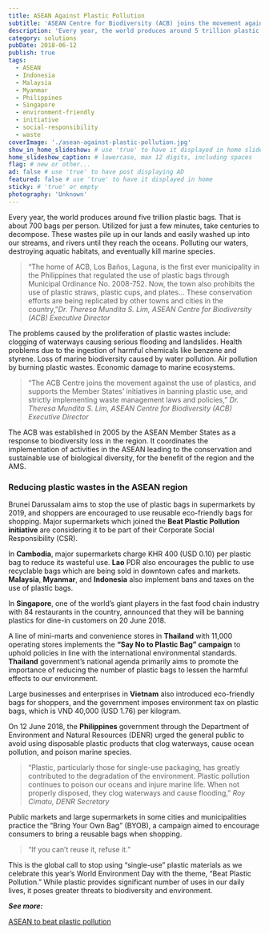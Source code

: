 ```yaml
---
title: ASEAN Against Plastic Pollution
subtitle: 'ASEAN Centre for Biodiversity (ACB) joins the movement against the use of plastics, supports the initiatives in banning plastic use.'
description: 'Every year, the world produces around 5 trillion plastic bags. That is about 700 per person. Utilized for just a few minutes, take centuries to decompose.'
category: solutions
pubDate: 2018-06-12
publish: true
tags:
  - ASEAN
  - Indonesia
  - Malaysia
  - Myanmar
  - Philippines
  - Singapore
  - environment-friendly
  - initiative
  - social-responsibility
  - waste
coverImage: './asean-against-plastic-pollution.jpg'
show_in_home_slideshow: # use 'true' to have it displayed in home slideshow
home_slideshow_caption: # lowercase, max 12 digits, including spaces
flag: # new or other...
ad: false # use 'true' to have post displaying AD
featured: false # use 'true' to have it displayed in home
sticky: # 'true' or empty
photography: 'Unknown'
---
```


Every year, the world produces around five trillion plastic bags. That is about 700 bags per person. Utilized for just a few minutes, take centuries to decompose. These wastes pile up in our lands and easily washed up into our streams, and rivers until they reach the oceans. Polluting our waters, destroying aquatic habitats, and eventually kill marine species.

> “The home of ACB, Los Baños, Laguna, is the first ever municipality in the Philippines that regulated the use of plastic bags through Municipal Ordinance No. 2008-752. Now, the town also prohibits the use of plastic straws, plastic cups, and plates... These conservation efforts are being replicated by other towns and cities in the country,”_Dr. Theresa Mundita S. Lim, ASEAN Centre for Biodiversity (ACB) Executive Director_

The problems caused by the proliferation of plastic wastes include: clogging of waterways causing serious flooding and landslides. Health problems due to the ingestion of harmful chemicals like benzene and styrene. Loss of marine biodiversity caused by water pollution. Air pollution by burning plastic wastes. Economic damage to marine ecosystems.

> “The ACB Centre joins the movement against the use of plastics, and supports the Member States’ initiatives in banning plastic use, and strictly implementing waste management laws and policies,” _Dr. Theresa Mundita S. Lim, ASEAN Centre for Biodiversity (ACB) Executive Director_

The ACB was established in 2005 by the ASEAN Member States as a response to biodiversity loss in the region. It coordinates the implementation of activities in the ASEAN leading to the conservation and sustainable use of biological diversity, for the benefit of the region and the AMS.

### Reducing plastic wastes in the ASEAN region

Brunei Darussalam aims to stop the use of plastic bags in supermarkets by 2019, and shoppers are encouraged to use reusable eco-friendly bags for shopping. Major supermarkets which joined the **Beat Plastic Pollution initiative** are considering it to be part of their Corporate Social Responsibility (CSR).

In **Cambodia**, major supermarkets charge KHR 400 (USD 0.10) per plastic bag to reduce its wasteful use. **Lao** PDR also encourages the public to use recyclable bags which are being sold in downtown cafes and markets. **Malaysia**, **Myanmar**, and **Indonesia** also implement bans and taxes on the use of plastic bags.

In **Singapore**, one of the world’s giant players in the fast food chain industry with 84 restaurants in the country, announced that they will be banning plastics for dine-in customers on 20 June 2018.

A line of mini-marts and convenience stores in **Thailand** with 11,000 operating stores implements the **“Say No to Plastic Bag” campaign** to uphold policies in line with the international environmental standards. **Thailand** government’s national agenda primarily aims to promote the importance of reducing the number of plastic bags to lessen the harmful effects to our environment.

Large businesses and enterprises in **Vietnam** also introduced eco-friendly bags for shoppers, and the government imposes environment tax on plastic bags, which is VND 40,000 (USD 1.76) per kilogram.

On 12 June 2018, the **Philippines** government through the Department of Environment and Natural Resources (DENR) urged the general public to avoid using disposable plastic products that clog waterways, cause ocean pollution, and poison marine species.

> “Plastic, particularly those for single-use packaging, has greatly contributed to the degradation of the environment. Plastic pollution continues to poison our oceans and injure marine life. When not properly disposed, they clog waterways and cause flooding,” _Roy Cimatu, DENR Secretary_

Public markets and large supermarkets in some cities and municipalities practice the “Bring Your Own Bag” (BYOB), a campaign aimed to encourage consumers to bring a reusable bags when shopping.

> “If you can’t reuse it, refuse it.”

This is the global call to stop using “single-use” plastic materials as we celebrate this year’s World Environment Day with the theme, “Beat Plastic Pollution.” While plastic provides significant number of uses in our daily lives, it poses greater threats to biodiversity and environment.

**_See more:_**

[ASEAN to beat plastic pollution ](http://aseanbiodiversity.org/2018/06/27/asean-joins-movement-to-beat-plastic-pollution/)

